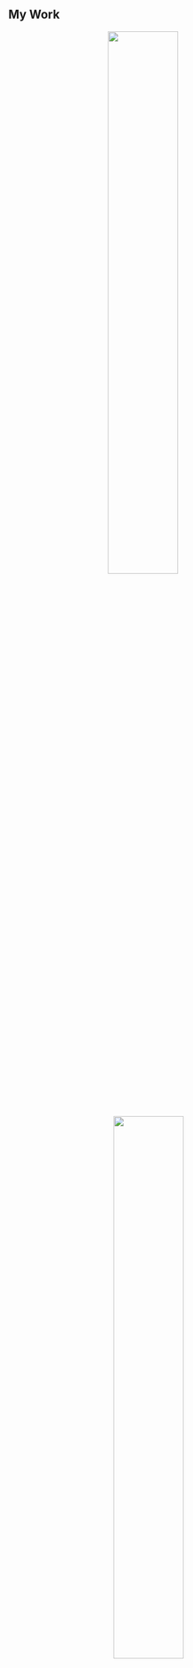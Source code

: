 ## My Work

<div align=center>
<img src="https://github.com/WithBella/EditableObjectNeRF/blob/56e5f45a71e9e80a4c4c52352c7d9e6da393dffc/assets/0.gif" width="50%"/>
&nbsp&nbsp&nbsp&nbsp
<img src="https://github.com/WithBella/EditableObjectNeRF/blob/56e5f45a71e9e80a4c4c52352c7d9e6da393dffc/assets/1.gif" width="50%"/>

<img src="https://github.com/WithBella/EditableObjectNeRF/blob/56e5f45a71e9e80a4c4c52352c7d9e6da393dffc/assets/2.gif" width="50%"/>
&nbsp&nbsp&nbsp&nbsp
<img src="https://github.com/WithBella/EditableObjectNeRF/blob/56e5f45a71e9e80a4c4c52352c7d9e6da393dffc/assets/3.gif" width="50%"/>
</div>
